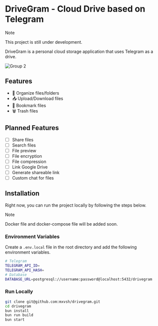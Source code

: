 # DriveGram - Cloud Drive based on Telegram

> [!NOTE]
> This project is still under development.

DriveGram is a personal cloud storage application that uses Telegram as a drive.

![Group 2](https://github.com/mxvsh/drivegram/assets/31907722/0590e2d3-641a-4b50-8020-a909182d22ad)


## Features

- 📁 Organize files/folders
- 📤 Upload/Download files
- 🔖 Bookmark files
- 🗑️ Trash files

## Planned Features

- [ ] Share files
- [ ] Search files
- [ ] File preview
- [ ] File encryption
- [ ] File compression
- [ ] Link Google Drive
- [ ] Generate shareable link
- [ ] Custom chat for files

## Installation

Right now, you can run the project locally by following the steps below.

> [!NOTE]
> Docker file and docker-compose file will be added soon.

### Environment Variables

Create a `.env.local` file in the root directory and add the following environment variables.

```bash
# Telegram
TELEGRAM_API_ID=
TELEGRAM_API_HASH=
# Database
DATABASE_URL=postgresql://username:password@localhost:5432/drivegram
```

### Run Locally

```bash
git clone git@github.com:mxvsh/drivegram.git
cd drivegram
bun install
bun run build
bun start
```

